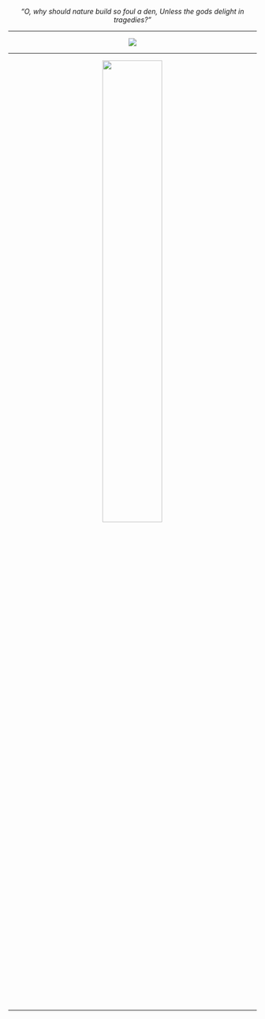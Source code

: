 <p align="center">
  <i>“O, why should nature build so foul a den, Unless the gods delight in tragedies?”</i>
   <br><hr>
</p>



<p align="centre">
 
 <div align = "center">
   <img src="https://pbs.twimg.com/media/FmLedHoakAAqHMS?format=jpg&name=small">
 <br><hr>
  

  <a href="https://github.com/devanshbatham" title="Redirect's to Devansh's Github">
  <img width="49%" src="https://github-readme-stats.vercel.app/api?username=devanshbatham&show_icons=true&theme=radical&count_private=true" /></a>

  
  </div>

</p>

---
